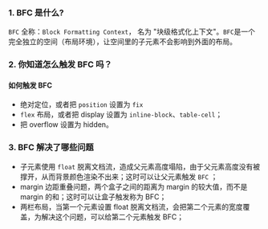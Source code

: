 ### 1. BFC 是什么?

`BFC` 全称：`Block Formatting Context`， 名为 "块级格式化上下文"。`BFC`是一个完全独立的空间（布局环境），让空间里的子元素不会影响到外面的布局。

### 2. 你知道怎么触发 BFC 吗？

#### 如何触发 BFC

- 绝对定位，或者把 `position` 设置为 `fix` 
- `flex` 布局，或者把 display 设置为 `inline-block`、`table-cell`；
- 把 overflow 设置为 hidden。

### 3. BFC 解决了哪些问题

- 子元素使用 `float` 脱离文档流，造成父元素高度塌陷，由于父元素高度没有被撑开，从而背景颜色渲染不出来；这时可以让父元素触发 `BFC` ；
- margin 边距重叠问题，两个盒子之间的距离为 margin 的较大值，而不是 margin 的和；这时可以让盒子触发称为 BFC；
- 两栏布局，当第一个元素设置 float 脱离文档流，会把第二个元素的宽度覆盖，为解决这个问题，可以给第二个元素触发 BFC；